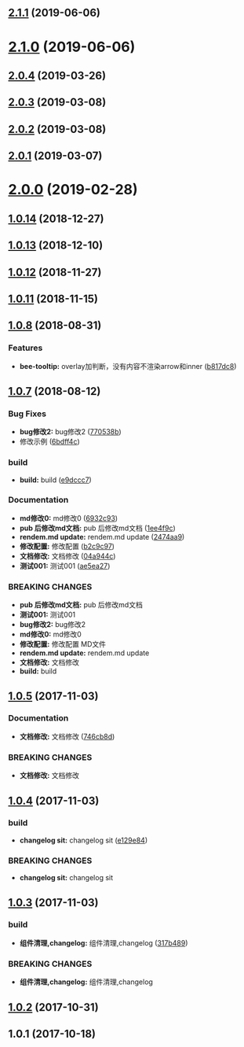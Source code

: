 <a name="2.1.1"></a>
## [2.1.1](https://github.com/tinper-bee/bee-tooltip/compare/v2.1.0...v2.1.1) (2019-06-06)



<a name="2.1.0"></a>
# [2.1.0](https://github.com/tinper-bee/bee-tooltip/compare/v2.0.4...v2.1.0) (2019-06-06)



<a name="2.0.4"></a>
## [2.0.4](https://github.com/tinper-bee/bee-tooltip/compare/v2.0.3...v2.0.4) (2019-03-26)



<a name="2.0.3"></a>
## [2.0.3](https://github.com/tinper-bee/bee-tooltip/compare/v2.0.2...v2.0.3) (2019-03-08)



<a name="2.0.2"></a>
## [2.0.2](https://github.com/tinper-bee/bee-tooltip/compare/v2.0.1...v2.0.2) (2019-03-08)



<a name="2.0.1"></a>
## [2.0.1](https://github.com/tinper-bee/bee-tooltip/compare/v2.0.0...v2.0.1) (2019-03-07)



<a name="2.0.0"></a>
# [2.0.0](https://github.com/tinper-bee/bee-tooltip/compare/v1.0.14...v2.0.0) (2019-02-28)



<a name="1.0.14"></a>
## [1.0.14](https://github.com/tinper-bee/bee-tooltip/compare/v1.0.13...v1.0.14) (2018-12-27)



<a name="1.0.13"></a>
## [1.0.13](https://github.com/tinper-bee/bee-tooltip/compare/v1.0.12...v1.0.13) (2018-12-10)



<a name="1.0.12"></a>
## [1.0.12](https://github.com/tinper-bee/bee-tooltip/compare/v1.0.11...v1.0.12) (2018-11-27)



<a name="1.0.11"></a>
## [1.0.11](https://github.com/tinper-bee/bee-tooltip/compare/v1.0.8...v1.0.11) (2018-11-15)



<a name="1.0.8"></a>
## [1.0.8](https://github.com/tinper-bee/bee-tooltip/compare/v1.0.7...v1.0.8) (2018-08-31)


### Features

* **bee-tooltip:** overlay加判断，没有内容不渲染arrow和inner ([b817dc8](https://github.com/tinper-bee/bee-tooltip/commit/b817dc8))



<a name="1.0.7"></a>
## [1.0.7](https://github.com/tinper-bee/bee-tooltip/compare/v1.0.5...v1.0.7) (2018-08-12)


### Bug Fixes

* **bug修改2:** bug修改2 ([770538b](https://github.com/tinper-bee/bee-tooltip/commit/770538b))
* 修改示例 ([6bdff4c](https://github.com/tinper-bee/bee-tooltip/commit/6bdff4c))


### build

* **build:** build ([e9dccc7](https://github.com/tinper-bee/bee-tooltip/commit/e9dccc7))


### Documentation

* **md修改0:** md修改0 ([6932c93](https://github.com/tinper-bee/bee-tooltip/commit/6932c93))
* **pub 后修改md文档:** pub 后修改md文档 ([1ee4f9c](https://github.com/tinper-bee/bee-tooltip/commit/1ee4f9c))
* **rendem.md update:** rendem.md update ([2474aa9](https://github.com/tinper-bee/bee-tooltip/commit/2474aa9))
* **修改配置:** 修改配置 ([b2c9c97](https://github.com/tinper-bee/bee-tooltip/commit/b2c9c97))
* **文档修改:** 文档修改 ([04a944c](https://github.com/tinper-bee/bee-tooltip/commit/04a944c))
* **测试001:** 测试001 ([ae5ea27](https://github.com/tinper-bee/bee-tooltip/commit/ae5ea27))


### BREAKING CHANGES

* **pub 后修改md文档:** pub 后修改md文档
* **测试001:** 测试001
* **bug修改2:** bug修改2
* **md修改0:** md修改0
* **修改配置:** 修改配置 MD文件
* **rendem.md update:** rendem.md update
* **文档修改:** 文档修改
* **build:** build



<a name="1.0.5"></a>
## [1.0.5](https://github.com/tinper-bee/bee-tooltip/compare/v1.0.4...v1.0.5) (2017-11-03)


### Documentation

* **文档修改:** 文档修改 ([746cb8d](https://github.com/tinper-bee/bee-tooltip/commit/746cb8d))


### BREAKING CHANGES

* **文档修改:** 文档修改



<a name="1.0.4"></a>
## [1.0.4](https://github.com/tinper-bee/bee-tooltip/compare/v1.0.3...v1.0.4) (2017-11-03)


### build

* **changelog sit:** changelog sit ([e129e84](https://github.com/tinper-bee/bee-tooltip/commit/e129e84))


### BREAKING CHANGES

* **changelog sit:** changelog sit



<a name="1.0.3"></a>
## [1.0.3](https://github.com/tinper-bee/bee-tooltip/compare/v1.0.2...v1.0.3) (2017-11-03)


### build

* **组件清理,changelog:** 组件清理,changelog ([317b489](https://github.com/tinper-bee/bee-tooltip/commit/317b489))


### BREAKING CHANGES

* **组件清理,changelog:** 组件清理,changelog



<a name="1.0.2"></a>
## [1.0.2](https://github.com/tinper-bee/bee-tooltip/compare/v1.0.1...v1.0.2) (2017-10-31)



<a name="1.0.1"></a>
## 1.0.1 (2017-10-18)



